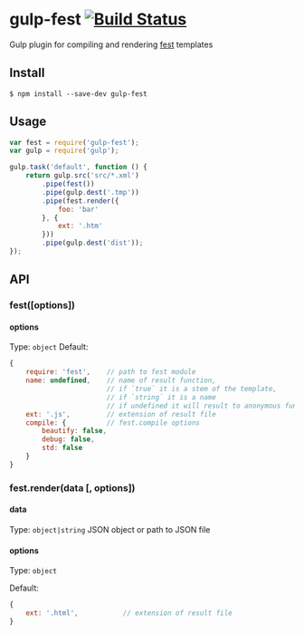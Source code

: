 # gulp-fest [![Build Status](https://travis-ci.org/DmitryDorofeev/gulp-fest.svg?branch=master)](https://travis-ci.org/DmitryDorofeev/gulp-fest)

Gulp plugin for compiling and rendering [fest](https://github.com/mailru/fest) templates

## Install

```
$ npm install --save-dev gulp-fest
```


## Usage

```js
var fest = require('gulp-fest');
var gulp = require('gulp');

gulp.task('default', function () {
	return gulp.src('src/*.xml')
		.pipe(fest())
		.pipe(gulp.dest('.tmp'))
		.pipe(fest.render({
			foo: 'bar'
		}, {
			ext: '.htm'
		}))
		.pipe(gulp.dest('dist'));
});
```


## API

### fest([options])

#### options

Type: `object`
Default:
```js
{
	require: 'fest',	// path to fest module
	name: undefined,	// name of result function,
						// if `true` it is a stem of the template,
						// if `string` it is a name
						// if undefined it will result to anonymous function
	ext: '.js',			// extension of result file
	compile: {			// fest.compile options
		beautify: false,
		debug: false,
		std: false
	}
}
```

### fest.render(data [, options])

#### data

Type: `object|string`
JSON object or path to JSON file

#### options

Type: `object`

Default:
```js
{
	ext: '.html',			// extension of result file
}
```
